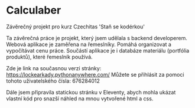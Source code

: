 # Calculaber
Závěrečný projekt pro kurz Czechitas 'Staň se kodérkou'

Ta závěrečná práce je projekt, který jsem udělala s backend developerem. Webová aplikace je zaměřena na řemeslníky. Pomáhá organizovat a vypočítávat cenu práce. Součástí aplikace je i databáze materiálu (portfólia produktů), které řemeslník používá.

Zde je link na současnou verzi stránky: https://lockearkady.pythonanywhere.com/
Můžete se přihlásit za pomoci tohoto uživatelského čísla: 676284012

Dále jsem připravila statickou stránku v Eleventy, abych mohla ukázat vlastní kód pro snazší náhled na mnou vytvořené html a css.
